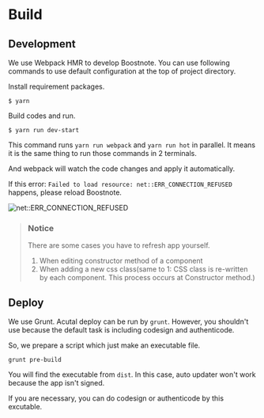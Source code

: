 # Build

## Development

We use Webpack HMR to develop Boostnote.
You can use following commands to use default configuration at the top of project directory.

Install requirement packages.

```
$ yarn
```

Build codes and run.

```
$ yarn run dev-start
```

This command runs `yarn run webpack` and `yarn run hot` in parallel. It means it is the same thing to run those commands in 2 terminals.

And webpack will watch the code changes and apply it automatically.

If this error: `Failed to load resource: net::ERR_CONNECTION_REFUSED` happens, please reload Boostnote.

![net::ERR_CONNECTION_REFUSED](https://cloud.githubusercontent.com/assets/11307908/24343004/081e66ae-1279-11e7-8d9e-7f478043d835.png)

> ### Notice
> There are some cases you have to refresh app yourself.
> 1. When editing constructor method of a component
> 2. When adding a new css class(same to 1: CSS class is re-written by each component. This process occurs at Constructor method.)

## Deploy

We use Grunt.
Acutal deploy can be run by `grunt`. However, you shouldn't use because the default task is including codesign and authenticode.

So, we prepare a script which just make an executable file.

```
grunt pre-build
```

You will find the executable from `dist`. In this case, auto updater won't work because the app isn't signed.

If you are necessary, you can do codesign or authenticode by this excutable.
